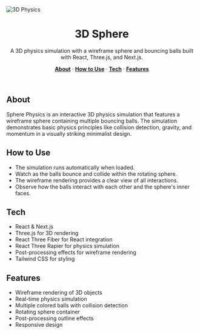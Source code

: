  <img alt="3D Physics" src="/Users/lesz/Documents/Webdev/Physics/3D-Sphere/public/Sphere.jpg">
 
  <h1 align="center">3D Sphere</h1>
</a>

<p align="center">
  A 3D physics simulation with a wireframe sphere and bouncing balls built with React, Three.js, and Next.js.
</p>

<p align="center">
  </a>
</p>

<p align="center">
  <a href="#about"><strong>About</strong></a> ·
  <a href="#how-to-use"><strong>How to Use</strong></a> ·
  <a href="#tech"><strong>Tech</strong></a> ·
  <a href="#features"><strong>Features</strong></a>
</p>
<br/>

## About

Sphere Physics is an interactive 3D physics simulation that features a wireframe sphere containing multiple bouncing balls. The simulation demonstrates basic physics principles like collision detection, gravity, and momentum in a visually striking minimalist design.

## How to Use

- The simulation runs automatically when loaded.
- Watch as the balls bounce and collide within the rotating sphere.
- The wireframe rendering provides a clear view of all interactions.
- Observe how the balls interact with each other and the sphere's inner faces.

## Tech

- React & Next.js
- Three.js for 3D rendering
- React Three Fiber for React integration
- React Three Rapier for physics simulation
- Post-processing effects for wireframe rendering
- Tailwind CSS for styling

## Features

- Wireframe rendering of 3D objects
- Real-time physics simulation
- Multiple colored balls with collision detection
- Rotating sphere container
- Post-processing outline effects
- Responsive design
